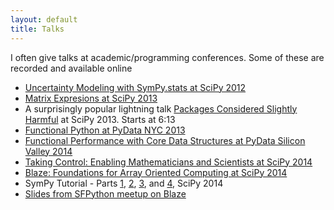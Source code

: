 ```yaml
---
layout: default
title: Talks
---
```


I often give talks at academic/programming conferences.  Some of these are
recorded and available online

*   [Uncertainty Modeling with SymPy.stats at SciPy 2012](http://www.youtube.com/watch?v=27su3TQ3BvQ)
*   [Matrix Expresions at SciPy 2013](http://pyvideo.org/video/2028/matrix-expressions-and-blaslapack-scipy-2013-pr)
*   A surprisingly popular lightning talk [Packages Considered
    Slightly Harmful](https://www.youtube.com/watch?v=ywHqIEv3xXg) at SciPy
    2013. Starts at 6:13
*   [Functional Python at PyData NYC 2013](https://vimeo.com/80096814)
*   [Functional Performance with Core Data Structures at PyData Silicon Valley 2014](https://www.youtube.com/watch?v=PpBK4zIaFLE)
*   [Taking Control: Enabling Mathematicians and Scientists at SciPy 2014](https://www.youtube.com/watch?v=QldxygVVj-s)
*   [Blaze: Foundations for Array Oriented Computing at SciPy 2014](https://www.youtube.com/watch?v=9HPR-1PdZUk)
*   SymPy Tutorial - Parts
[1](https://www.youtube.com/watch?v=Lgp442bibDM),
[2](https://www.youtube.com/watch?v=_PTe10whFKo),
[3](https://www.youtube.com/watch?v=qleGSnrnxgc),
and [4](https://www.youtube.com/watch?v=04AGOl1P2U4),  SciPy 2014
*   [Slides from SFPython meetup on Blaze](http://matthewrocklin.com/slides/sfpython-blaze.html)
